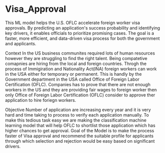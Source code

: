 # Visa_Approval
This ML model helps the U.S. OFLC accelerate foreign worker visa approvals. By predicting an application's success probability and identifying key drivers, it enables officials to prioritize promising cases. The goal is a faster, more efficient, and data-driven visa process for both the government and applicants.


Context
In the US business communites required lots of human resources however they are struggling to find the right talent. Being compatetive comapnies are hiring from the local and foreign countries. Throgh the process of Immigiration and Nationality Act(INA) foreign workers can work in the USA either for temporary or permanent. This is handly by the Government department in the USA called Office of Foreign Labor Certification (OFLC). Companies has to prove that there are not enough workers in the US and they are providing fair wages to foreign worker then only Office of Foreign Labor Certification (OFLC) consider to approve ther application to hire foriegn workers.

Objective
Number of application are increasing every year and it is very hard and time taking to process to verify each application manually. To make this tedious task easy we are making the classification machine learning model that will help OFLC to shortlist those application which has higher chances to get approval. Goal of the Model is to make the process faster of Visa approval and recommend the suitable profile for applicants through which selection and rejection would be easy based on significant drivers.
